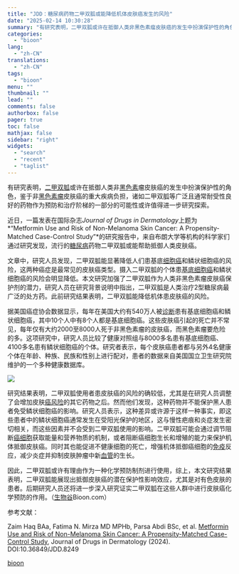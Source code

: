 ```yaml
---
title: "JDD：糖尿病药物二甲双胍或能降低机体皮肤癌发生的风险"
date: "2025-02-14 10:30:28"
summary: "有研究表明，二甲双胍或许在抵御人类非黑色素瘤皮肤癌的发生中扮演保护性的角色，鉴于非黑色素瘤皮肤癌的重..."
categories:
  - "bioon"
lang:
  - "zh-CN"
translations:
  - "zh-CN"
tags:
  - "bioon"
menu: ""
thumbnail: ""
lead: ""
comments: false
authorbox: false
pager: true
toc: false
mathjax: false
sidebar: "right"
widgets:
  - "search"
  - "recent"
  - "taglist"
---
```


有研究表明，[二甲双胍](https://www.medsci.cn/search?q=%E4%BA%8C%E7%94%B2%E5%8F%8C%E8%83%8D)或许在抵御人类非[黑色素](https://www.medsci.cn/topic/show?id=e27610332666)瘤皮肤癌的发生中扮演保护性的角色，鉴于非[黑色素瘤](https://www.medsci.cn/topic/show?id=330410333110)皮肤癌的重大疾病负担，诸如二甲双胍等广泛且通常耐受性良好的药物作为预防和治疗阶梯的一部分的可能性或许值得进一步研究探索。

近日，一篇发表在国际杂志*Journal of Drugs in Dermatology*上题为*“Metformin Use and Risk of Non-Melanoma Skin Cancer: A Propensity-Matched Case-Control Study”*的研究报告中，来自布朗大学等机构的科学家们通过研究发现，流行的[糖尿病](https://www.medsci.cn/topic/show?id=4f77e665253)药物二甲双胍或能帮助抵御人类皮肤癌。

文章中，研究人员发现，二甲双胍能显著降低人们患基底[细胞癌](https://www.medsci.cn/topic/show?id=3b90e79787f)和鳞状细胞癌的风险，这两种癌症是最常见的皮肤癌类型。摄入二甲双胍的个体患[基底细胞癌](https://www.medsci.cn/topic/show?id=93ca4206361)和鳞状细胞癌的风险会明显降低。本文研究加强了二甲双胍作为人类非黑色素瘤皮肤癌保护剂的潜力，研究人员在研究背景说明中指出，二甲双胍是人类治疗2型糖尿病最广泛的处方药。此前研究结果表明，二甲双胍能降低机体患皮肤癌的风险。

据美国癌症协会数据显示，每年在美国大约有540万人被[诊断](https://www.medsci.cn/guideline/list.do?q=%E8%AF%8A%E6%96%AD)患有基底细胞癌和鳞状细胞癌，其中10个人中有8个人都是基底细胞癌。这些皮肤癌引起的死亡并不常见，每年仅有大约2000至8000人死于非黑色素瘤的皮肤癌，而黑色素瘤要危险的多。这项研究中，研究人员比较了健康对照组与8000多名患有基底细胞癌、4100多名患有鳞状细胞癌的个体。研究者表示，每个皮肤癌患者都与另外4名健康个体在年龄、种族、民族和性别上进行配对，患者的数据来自美国国立卫生研究院维护的一个多种健康数据库。

![](https://img.medsci.cn/bioon-com/20250205/1738745943654_1938376.png)

研究结果表明，二甲双胍使用者患皮肤癌的风险的确较低，尤其是在研究人员调整了会增加皮肤[癌风险](https://www.medsci.cn/topic/show?id=e6e1e15509f)的其它药物之后。然而他们发现，这种药物并不能保护黑人患者免受鳞状细胞癌的影响。研究人员表示，这种差异或许源于这样一种事实，即这些患者中的鳞状细胞癌通常发生在受阳光保护的地区，这与慢性疤痕和炎症发生密切相关，而这些因素并不会受到二甲双胍使用的影响。二甲双胍可能会通过调节阻断[癌细胞](https://www.medsci.cn/topic/show?id=3efee1519b2)获取能量和营养物质的机制，或者阻断癌细胞生长和增殖的能力来保护机体抵御皮肤癌。同时其也能促进不健康细胞的死亡，增强机体抵御癌细胞的[免疫](https://www.medsci.cn/guideline/search?keyword=%E5%85%8D%E7%96%AB)反应，减少炎症并抑制皮肤肿瘤中新[血管](https://www.medsci.cn/guideline/list.do?q=%E8%A1%80%E7%AE%A1)的生长。

因此，二甲双胍或许有理由作为一种化学预防制剂进行使用，综上，本文研究结果表明，二甲双胍能展现出抵御皮肤癌的潜在保护性影响效应，尤其是对有色皮肤的患者。后期研究人员还将进一步深入研究证实二甲双胍在这些人群中进行皮肤癌化学预防的作用。（[生物谷](https://www.bioon.com)Bioon.com）

参考文献：

Zaim Haq BAa, Fatima N. Mirza MD MPHb, Parsa Abdi BSc, et al. [Metformin Use and Risk of Non-Melanoma Skin Cancer: A Propensity-Matched Case-Control Study](https://pubmed.ncbi.nlm.nih.gov/39630677/), Journal of Drugs in Dermatology (2024). DOI:10.36849/JDD.8249

[bioon](http://news.bioon.com/article/8b5f8621064a.html)
